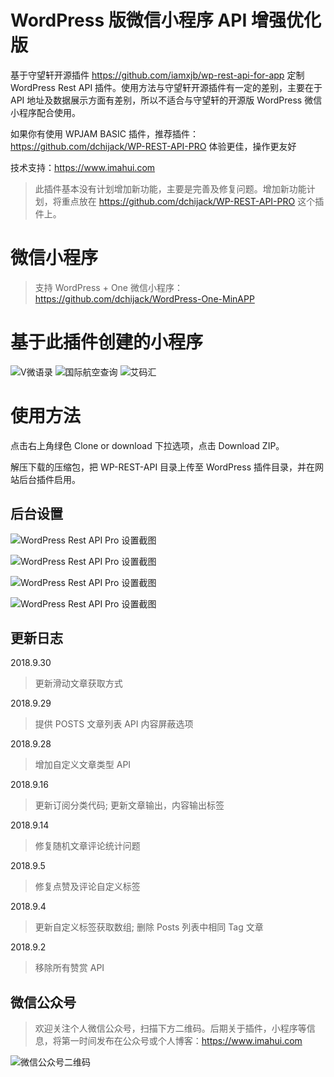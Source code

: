 # WordPress 版微信小程序 API 增强优化版

基于守望轩开源插件 https://github.com/iamxjb/wp-rest-api-for-app 定制 WordPress Rest API 插件。使用方法与守望轩开源插件有一定的差别，主要在于 API 地址及数据展示方面有差别，所以不适合与守望轩的开源版 WordPress 微信小程序配合使用。

如果你有使用 WPJAM BASIC 插件，推荐插件： https://github.com/dchijack/WP-REST-API-PRO 体验更佳，操作更友好

技术支持：https://www.imahui.com

> 此插件基本没有计划增加新功能，主要是完善及修复问题。增加新功能计划，将重点放在 https://github.com/dchijack/WP-REST-API-PRO 这个插件上。

# 微信小程序

> 支持 WordPress + One 微信小程序：https://github.com/dchijack/WordPress-One-MinAPP

# 基于此插件创建的小程序

![V微语录](https://github.com/dchijack/WP-REST-API/blob/master/vyulu.jpg)  ![国际航空查询](https://github.com/dchijack/WP-REST-API/blob/master/cazixun.jpg)  ![艾码汇](https://github.com/dchijack/WP-REST-API/blob/master/imahui.jpg)

# 使用方法

点击右上角绿色 Clone or download 下拉选项，点击 Download ZIP。

解压下载的压缩包，把 WP-REST-API 目录上传至 WordPress 插件目录，并在网站后台插件启用。

## 后台设置

![WordPress Rest API Pro 设置截图](https://github.com/dchijack/WP-REST-API/blob/master/basic.png)

![WordPress Rest API Pro 设置截图](https://github.com/dchijack/WP-REST-API/blob/master/plugin.png)

![WordPress Rest API Pro 设置截图](https://github.com/dchijack/WP-REST-API/blob/master/guanggao.png)

![WordPress Rest API Pro 设置截图](https://github.com/dchijack/WP-REST-API/blob/master/guide.png)

## 更新日志

2018.9.30

> 更新滑动文章获取方式

2018.9.29

> 提供 POSTS 文章列表 API 内容屏蔽选项

2018.9.28

> 增加自定义文章类型 API

2018.9.16

> 更新订阅分类代码; 更新文章输出，内容输出标签

2018.9.14

> 修复随机文章评论统计问题

2018.9.5

> 修复点赞及评论自定义标签

2018.9.4

> 更新自定义标签获取数组; 删除 Posts 列表中相同 Tag 文章

2018.9.2

> 移除所有赞赏 API

## 微信公众号

> 欢迎关注个人微信公众号，扫描下方二维码。后期关于插件，小程序等信息，将第一时间发布在公众号或个人博客：https://www.imahui.com

![微信公众号二维码](https://github.com/dchijack/WP-REST-API/blob/master/qrcode.jpg)
